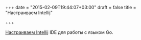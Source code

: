 +++
date = "2015-02-09T19:44:07+03:00"
draft = false
title = "Настраиваем Intellij"

+++

<p><a href="http://networkstatic.net/installing-golang-ide-support-intellij/">Настраиваем&nbsp;Intellij</a>&nbsp;IDE для работы с языком Go.</p>


